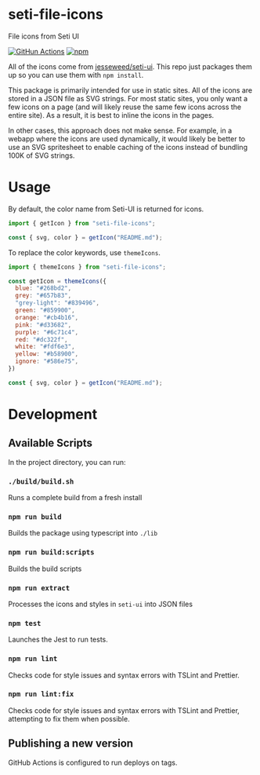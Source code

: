# seti-file-icons
File icons from Seti UI

[![GitHun Actions](https://github.com/leapofazzam123/seti-file-icons/actions/workflows/node.js.yml/badge.svg)](https://github.com/leapofazzam123/seti-icons/actions) [![npm](https://img.shields.io/npm/v/seti-file-icons?label=seti-file-icons&logo=npm)](https://www.npmjs.com/package/seti-file-icons)

All of the icons come from [jesseweed/seti-ui](https://github.com/jesseweed/seti-ui). 
This repo just packages them up so you can use them with `npm install`.

This package is primarily intended for use in static sites.
All of the icons are stored in a JSON file as SVG strings.
For most static sites, you only want a few icons on a page (and will likely reuse the same few icons across the entire site).
As a result, it is best to inline the icons in the pages.

In other cases, this approach does not make sense. 
For example, in a webapp where the icons are used dynamically, it would likely be better to use an SVG spritesheet to enable caching of the icons instead of bundling 100K of SVG strings.

# Usage

By default, the color name from Seti-UI is returned for icons.

```js
import { getIcon } from "seti-file-icons";

const { svg, color } = getIcon("README.md");
```

To replace the color keywords, use `themeIcons`.

```js
import { themeIcons } from "seti-file-icons";

const getIcon = themeIcons({
  blue: "#268bd2",
  grey: "#657b83",
  "grey-light": "#839496",
  green: "#859900",
  orange: "#cb4b16",
  pink: "#d33682",
  purple: "#6c71c4",
  red: "#dc322f",
  white: "#fdf6e3",
  yellow: "#b58900",
  ignore: "#586e75",
})

const { svg, color } = getIcon("README.md");
```

# Development

## Available Scripts

In the project directory, you can run:

### `./build/build.sh`

Runs a complete build from a fresh install

### `npm run build`

Builds the package using typescript into `./lib`

### `npm run build:scripts`

Builds the build scripts

### `npm run extract`

Processes the icons and styles in `seti-ui` into JSON files

### `npm test`

Launches the Jest to run tests.

### `npm run lint`

Checks code for style issues and syntax errors with TSLint and Prettier.

### `npm run lint:fix`

Checks code for style issues and syntax errors with TSLint and Prettier, attempting to fix them when possible.

## Publishing a new version

GitHub Actions is configured to run deploys on tags.
